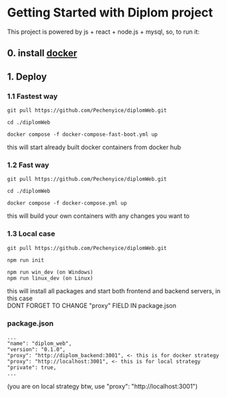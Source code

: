 # Getting Started with Diplom project

This project is powered by js + react + node.js + mysql, so, to run it:

## 0. install [docker](https://www.docker.com/get-started)

## 1. Deploy


### 1.1 Fastest way

```
git pull https://github.com/Pechenyice/diplomWeb.git

cd ./diplomWeb

docker compose -f docker-compose-fast-boot.yml up
```

this will start already built docker containers from docker hub

### 1.2 Fast way

```
git pull https://github.com/Pechenyice/diplomWeb.git

cd ./diplomWeb

docker compose -f docker-compose.yml up
```

this will build your own containers with any changes you want to

### 1.3 Local case

```
git pull https://github.com/Pechenyice/diplomWeb.git

npm run init

npm run win_dev (on Windows)
npm run linux_dev (on Linux)
```

this will install all packages and start both frontend and backend servers, in this case <br/>DONT FORGET TO CHANGE "proxy" FIELD IN package.json

### package.json

```
...
"name": "diplom_web",
"version": "0.1.0",
"proxy": "http://diplom_backend:3001", <- this is for docker strategy
"proxy": "http://localhost:3001", <- this is for local strategy
"private": true,
...
```

(you are on local strategy btw, use "proxy": "http://localhost:3001")